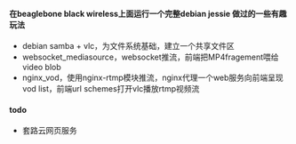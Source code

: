 #### 在beaglebone black wireless上面运行一个完整debian jessie 做过的一些有趣玩法 

 * debian samba + vlc，为文件系统基础，建立一个共享文件区
 * websocket_mediasource，websocket推流，前端把MP4fragement喂给video blob
 * nginx_vod，使用nginx-rtmp模块推流，nginx代理一个web服务向前端呈现vod list，前端url schemes打开vlc播放rtmp视频流
 
#### todo    
 * 套路云网页服务
